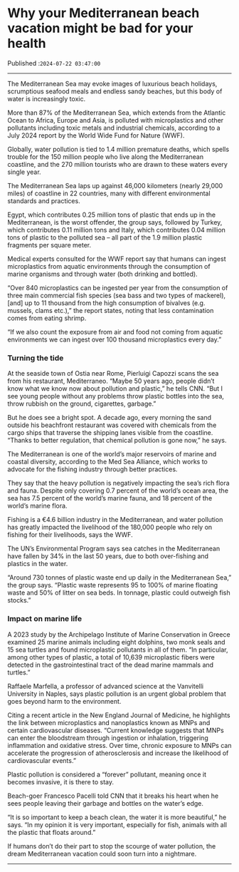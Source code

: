 # Why your Mediterranean beach vacation might be bad for your health

Published :`2024-07-22 03:47:00`

---

The Mediterranean Sea may evoke images of luxurious beach holidays, scrumptious seafood meals and endless sandy beaches, but this body of water is increasingly toxic.

More than 87% of the Mediterranean Sea, which extends from the Atlantic Ocean to Africa, Europe and Asia, is polluted with microplastics and other pollutants including toxic metals and industrial chemicals, according to a July 2024 report by the World Wide Fund for Nature (WWF).

Globally, water pollution is tied to 1.4 million premature deaths, which spells trouble for the 150 million people who live along the Mediterranean coastline, and the 270 million tourists who are drawn to these waters every single year.

The Mediterranean Sea laps up against 46,000 kilometers (nearly 29,000 miles) of coastline in 22 countries, many with different environmental standards and practices.

Egypt, which contributes 0.25 million tons of plastic that ends up in the Mediterranean, is the worst offender, the group says, followed by Turkey, which contributes 0.11 million tons and Italy, which contributes 0.04 million tons of plastic to the polluted sea – all part of the 1.9 million plastic fragments per square meter.

Medical experts consulted for the WWF report say that humans can ingest microplastics from aquatic environments through the consumption of marine organisms and through water (both drinking and bottled).

“Over 840 microplastics can be ingested per year from the consumption of three main commercial fish species (sea bass and two types of mackerel), [and] up to 11 thousand from the high consumption of bivalves (e.g. mussels, clams etc.),” the report states, noting that less contamination comes from eating shrimp.

“If we also count the exposure from air and food not coming from aquatic environments we can ingest over 100 thousand microplastics every day.”

### Turning the tide

At the seaside town of Ostia near Rome, Pierluigi Capozzi scans the sea from his restaurant, Mediterraneo. “Maybe 50 years ago, people didn’t know what we know now about pollution and plastic,” he tells CNN. “But I see young people without any problems throw plastic bottles into the sea, throw rubbish on the ground, cigarettes, garbage.”

But he does see a bright spot. A decade ago, every morning the sand outside his beachfront restaurant was covered with chemicals from the cargo ships that traverse the shipping lanes visible from the coastline. “Thanks to better regulation, that chemical pollution is gone now,” he says.

The Mediterranean is one of the world’s major reservoirs of marine and coastal diversity, according to the Med Sea Alliance, which works to advocate for the fishing industry through better practices.

They say that the heavy pollution is negatively impacting the sea’s rich flora and fauna. Despite only covering 0.7 percent of the world’s ocean area, the sea has 7.5 percent of the world’s marine fauna, and 18 percent of the world’s marine flora.

Fishing is a €4.6 billion industry in the Mediterranean, and water pollution has greatly impacted the livelihood of the 180,000 people who rely on fishing for their livelihoods, says the WWF.

The UN’s Environmental Program says sea catches in the Mediterranean have fallen by 34% in the last 50 years, due to both over-fishing and plastics in the water.

“Around 730 tonnes of plastic waste end up daily in the Mediterranean Sea,” the group says. “Plastic waste represents 95 to 100% of marine floating waste and 50% of litter on sea beds. In tonnage, plastic could outweigh fish stocks.”

### Impact on marine life

A 2023 study by the Archipelago Institute of Marine Conservation in Greece examined 25 marine animals including eight dolphins, two monk seals and 15 sea turtles and found microplastic pollutants in all of them. “In particular, among other types of plastic, a total of 10,639 microplastic fibers were detected in the gastrointestinal tract of the dead marine mammals and turtles.”

Raffaele Marfella, a professor of advanced science at the Vanvitelli University in Naples, says plastic pollution is an urgent global problem that goes beyond harm to the environment.

Citing a recent article in the New England Journal of Medicine, he highlights the link between microplastics and nanoplastics known as MNPs and certain cardiovascular diseases. “Current knowledge suggests that MNPs can enter the bloodstream through ingestion or inhalation, triggering inflammation and oxidative stress. Over time, chronic exposure to MNPs can accelerate the progression of atherosclerosis and increase the likelihood of cardiovascular events.”

Plastic pollution is considered a “forever” pollutant, meaning once it becomes invasive, it is there to stay.

Beach-goer Francesco Pacelli told CNN that it breaks his heart when he sees people leaving their garbage and bottles on the water’s edge.

“It is so important to keep a beach clean, the water it is more beautiful,” he says. “In my opinion it is very important, especially for fish, animals with all the plastic that floats around.”

If humans don’t do their part to stop the scourge of water pollution, the dream Mediterranean vacation could soon turn into a nightmare.

---

